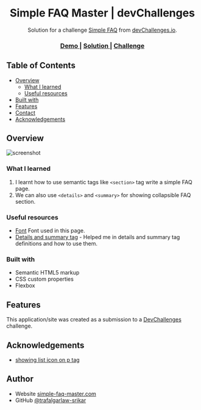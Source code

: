 <!-- Please update value in the {}  -->

<h1 align="center">Simple FAQ Master | devChallenges</h1>

<div align="center">
   Solution for a challenge <a href="https://devchallenges.io/challenge/simple-faq-challenge" target="_blank">Simple FAQ</a> from <a href="http://devchallenges.io" target="_blank">devChallenges.io</a>.
</div>

<div align="center">
  <h3>
    <a href="https://trafalgarlaw-srikar.github.io">
      Demo
    </a>
    <span> | </span>
    <a href="https://trafalgarlaw-srikar.github.io/frontend-simple-faq-master/">
      Solution
    </a>
    <span> | </span>
    <a href="https://devchallenges.io/challenge/simple-faq-challenge">
      Challenge
    </a>
  </h3>
</div>

<!-- TABLE OF CONTENTS -->

## Table of Contents

- [Overview](#overview)
  - [What I learned](#what-i-learned)
  - [Useful resources](#useful-resources)
- [Built with](#built-with)
- [Features](#features)
- [Contact](#contact)
- [Acknowledgements](#acknowledgements)

<!-- OVERVIEW -->

## Overview

![screenshot](https://i.postimg.cc/pdRtPtzw/Screenshot-2025-05-18-at-5-55-55-PM.png)

<!--
Introduce your projects by taking a screenshot or a gif. Try to tell visitors a story about your project by answering:

- What have you learned/improved?
- Your wisdom? :)
-->

### What I learned

1. I learnt how to use semantic tags like ```<section>``` tag write a simple FAQ page.
2. We can also use ```<details>``` and ```<summary>``` for showing collapsible FAQ section.

### Useful resources

- [Font](https://fonts.googleapis.com/css2?family=Inter:ital,opsz,wght@0,14..32,100..900;1,14..32,100..900&display=swap) Font used in this page.
- [Details and summary tag](https://www.w3schools.com/tags/tag_details.asp) - Helped me in details and summary tag definitions and how to use them.
<!--
- [Example resource 1](https://www.example.com) - This helped me for XYZ reason. I really liked this pattern and will use it going forward.
- [Example resource 2](https://www.example.com) - This is an amazing article which helped me finally understand XYZ. I'd recommend it to anyone still learning this concept.
-->

### Built with

<!-- This section should list any major frameworks that you built your project using. Here are a few examples.-->

- Semantic HTML5 markup
- CSS custom properties
- Flexbox

## Features

<!-- List the features of your application or follow the template. Don't share the figma file here :) -->

This application/site was created as a submission to a [DevChallenges](https://devchallenges.io/challenges-dashboard) challenge.

## Acknowledgements

<!-- This section should list any articles or add-ons/plugins that helps you to complete the project. This is optional but it will help you in the future. For exmpale -->

- [showing list icon on p tag](https://stackoverflow.com/questions/4764156/how-to-add-list-style-type-disc-to-p-tag)

## Author

- Website [simple-faq-master.com](https://trafalgarlaw-srikar.github.io/frontend-simple-faq-master/)
- GitHub [@trafalgarlaw-srikar](https://github.com/trafalgarlaw-srikar)
